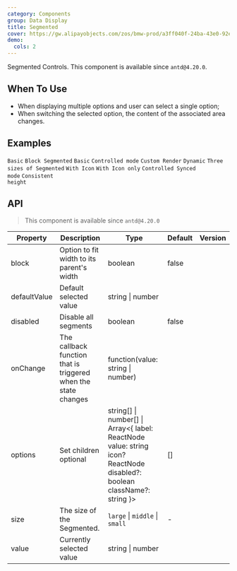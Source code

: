 ```yaml
---
category: Components
group: Data Display
title: Segmented
cover: https://gw.alipayobjects.com/zos/bmw-prod/a3ff040f-24ba-43e0-92e9-c845df1612ad.svg
demo:
  cols: 2
---
```


Segmented Controls. This component is available since `antd@4.20.0`.

## When To Use

- When displaying multiple options and user can select a single option;
- When switching the selected option, the content of the associated area changes.

## Examples

<code src="./demo/basic.tsx">Basic</code>
<code src="./demo/block.tsx">Block Segmented</code>
<code src="./demo/disabled.tsx">Basic</code>
<code src="./demo/controlled.tsx">Controlled mode</code>
<code src="./demo/custom.tsx">Custom Render</code>
<code src="./demo/dynamic.tsx">Dynamic</code>
<code src="./demo/size.tsx">Three sizes of Segmented</code>
<code src="./demo/with-icon.tsx">With Icon</code>
<code src="./demo/icon-only.tsx">With Icon only</code>
<code src="./demo/controlled-two.tsx" debug>Controlled Synced mode</code>
<code src="./demo/size-consistent.tsx" debug>Consistent height</code>

## API

> This component is available since `antd@4.20.0`

| Property     | Description                                                    | Type                                                                                                                      | Default | Version |
| ------------ | -------------------------------------------------------------- | ------------------------------------------------------------------------------------------------------------------------- | ------- | ------- |
| block        | Option to fit width to its parent\'s width                     | boolean                                                                                                                   | false   |         |
| defaultValue | Default selected value                                         | string \| number                                                                                                          |         |         |
| disabled     | Disable all segments                                           | boolean                                                                                                                   | false   |         |
| onChange     | The callback function that is triggered when the state changes | function(value: string \| number)                                                                                         |         |         |
| options      | Set children optional                                          | string\[] \| number\[] \| Array<{ label: ReactNode value: string icon? ReactNode disabled?: boolean className?: string }> | []      |         |
| size         | The size of the Segmented.                                     | `large` \| `middle` \| `small`                                                                                            | -       |         |
| value        | Currently selected value                                       | string \| number                                                                                                          |         |         |
